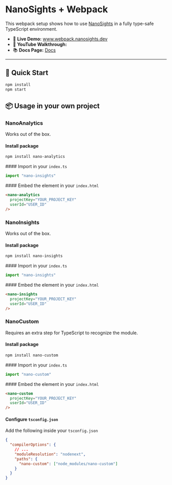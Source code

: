 # NanoSights + Webpack

This webpack setup shows how to use [NanoSights](https://www.nanosights.dev) in a fully type-safe TypeScript environment.

- 🔗 **Live Demo:** www.webpack.nanosights.dev  
- 🎥 **YouTube Walkthrough:**  
- 📚 **Docs Page:** [Docs](https://www.nanosights.dev/docs)

---

## 📄 Quick Start

```bash
npm install
npm start
```

## 📦 Usage in your own project

### NanoAnalytics

Works out of the box.

#### Install package

```bash
npm install nano-analytics
```

#### Import in your `index.ts`

```ts
import "nano-insights"
```

#### Embed the element in your `index.html`

```html
<nano-analytics
  projectKey="YOUR_PROJECT_KEY"
  userId="USER_ID"
/>
```

### NanoInsights

Works out of the box.

#### Install package

```bash
npm install nano-insights
```

#### Import in your `index.ts`

```ts
import "nano-insights"
```

#### Embed the element in your `index.html`

```html
<nano-insights
  projectKey="YOUR_PROJECT_KEY"
  userId="USER_ID"
/>
```

### NanoCustom

Requires an extra step for TypeScript to recognize the module.

#### Install package

```bash
npm install nano-custom
```

#### Import in your `index.ts`

```ts
import "nano-custom"
```

#### Embed the element in your `index.html`

```html
<nano-custom
  projectKey="YOUR_PROJECT_KEY"
  userId="USER_ID"
/>
```

#### Configure `tsconfig.json`

Add the following inside your `tsconfig.json`

```json
{
  "compilerOptions": {
    // ...
    "moduleResolution": "nodenext",
    "paths": {
      "nano-custom": ["node_modules/nano-custom"]
    }
  }
}
```